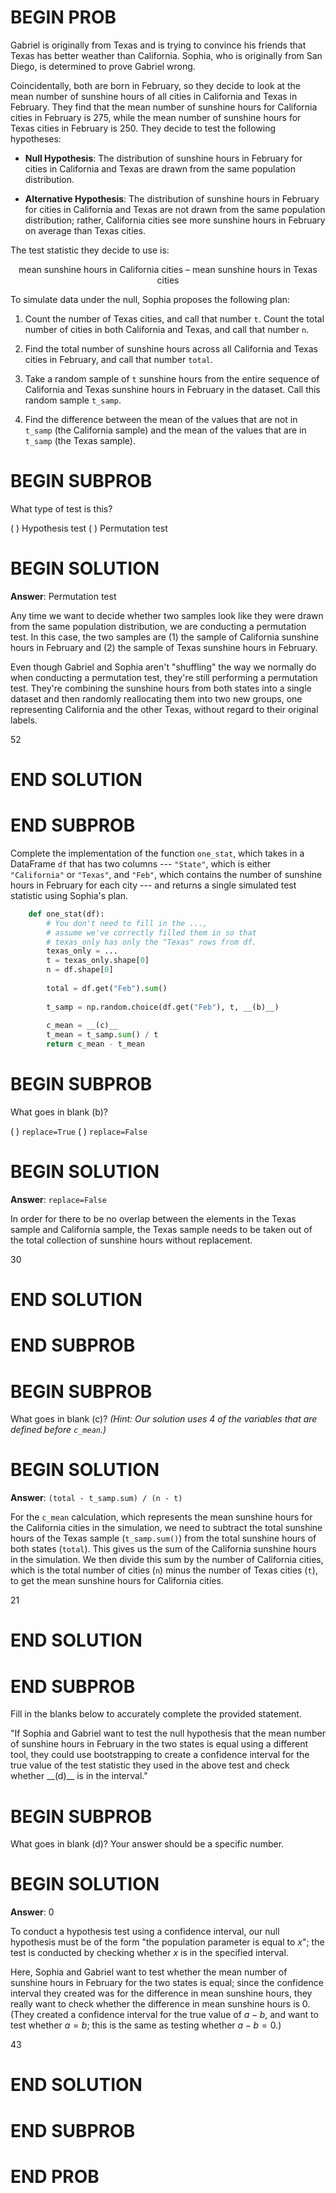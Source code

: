 # BEGIN PROB

Gabriel is originally from Texas and is trying to convince his friends
that Texas has better weather than California. Sophia, who is originally
from San Diego, is determined to prove Gabriel wrong.

Coincidentally, both are born in February, so they decide to look at the
mean number of sunshine hours of all cities in California and Texas in
February. They find that the mean number of sunshine hours for
California cities in February is 275, while the mean number of sunshine
hours for Texas cities in February is 250. They decide to test the
following hypotheses:

-   **Null Hypothesis**: The distribution of sunshine hours in February
    for cities in California and Texas are drawn from the same
    population distribution.

-   **Alternative Hypothesis**: The distribution of sunshine hours in
    February for cities in California and Texas are not drawn from the
    same population distribution; rather, California cities see more
    sunshine hours in February on average than Texas cities.

The test statistic they decide to use is:

$$\text{mean sunshine hours in California cities – mean sunshine hours in Texas cities}$$

To simulate data under the null, Sophia proposes the following plan:

1.  Count the number of Texas cities, and call that number `t`. Count
    the total number of cities in both California and Texas, and call
    that number `n`.

2.  Find the total number of sunshine hours across all California and
    Texas cities in February, and call that number `total`.

3.  Take a random sample of `t` sunshine hours from the entire sequence
    of California and Texas sunshine hours in February in the dataset.
    Call this random sample `t_samp`.

4.  Find the difference between the mean of the values that are not in
    `t_samp` (the California sample) and the mean of the values that are
    in `t_samp` (the Texas sample).

# BEGIN SUBPROB

What type of test is this?

( ) Hypothesis test 
( ) Permutation test

# BEGIN SOLUTION

**Answer**: Permutation test

Any time we want to decide whether two samples look like they were drawn from the same population distribution, we are conducting a permutation test. In this case, the two samples are (1) the sample of California sunshine hours in February and (2) the sample of Texas sunshine hours in February.

Even though Gabriel and Sophia aren't "shuffling" the way we normally do when conducting a permutation test, they're still performing a permutation test. They're combining the sunshine hours from both states into a single dataset and then randomly reallocating them into two new groups, one representing California and the other Texas, without regard to their original labels.

<average>52</average>

# END SOLUTION

# END SUBPROB

Complete the implementation of the function `one_stat`, which takes in a
DataFrame `df` that has two columns --- `"State"`, which is either
`"California"` or `"Texas"`, and `"Feb"`, which contains the number of
sunshine hours in February for each city --- and returns a single
simulated test statistic using Sophia's plan.

```py
    def one_stat(df):
        # You don't need to fill in the ...,
        # assume we've correctly filled them in so that
        # texas_only has only the "Texas" rows from df.
        texas_only = ...
        t = texas_only.shape[0]
        n = df.shape[0]
        
        total = df.get("Feb").sum()
        
        t_samp = np.random.choice(df.get("Feb"), t, __(b)__)
        
        c_mean = __(c)__
        t_mean = t_samp.sum() / t
        return c_mean - t_mean
```

# BEGIN SUBPROB

What goes in blank (b)?

( ) `replace=True` 
( ) `replace=False`

# BEGIN SOLUTION

**Answer**: `replace=False`

In order for there to be no overlap between the elements in the Texas sample and California sample, the Texas sample needs to be taken out of the total collection of sunshine hours without replacement.

<average>30</average>

# END SOLUTION

# END SUBPROB


# BEGIN SUBPROB

What goes in blank (c)? *(Hint: Our solution uses 4 of the variables
that are defined before `c_mean`.)*

# BEGIN SOLUTION

**Answer**: `(total - t_samp.sum) / (n - t)`

For the `c_mean` calculation, which represents the mean sunshine hours for the California cities in the simulation, we need to subtract the total sunshine hours of the Texas sample (`t_samp.sum()`) from the total sunshine hours of both states (`total`). This gives us the sum of the California sunshine hours in the simulation. We then divide this sum by the number of California cities, which is the total number of cities (`n`) minus the number of Texas cities (`t`), to get the mean sunshine hours for California cities.

<average>21</average>

# END SOLUTION

# END SUBPROB

Fill in the blanks below to accurately complete the provided statement.

"If Sophia and Gabriel want to test the null hypothesis that the mean
number of sunshine hours in February in the two states is equal using a
different tool, they could use bootstrapping to create a confidence
interval for the true value of the test statistic they used in the above
test and check whether \_\_(d)\_\_ is in the interval.\"


# BEGIN SUBPROB

What goes in blank (d)? Your answer should be a specific number.

# BEGIN SOLUTION

**Answer**: 0

To conduct a hypothesis test using a confidence interval, our null hypothesis must be of the form "the population parameter is equal to $x$"; the test is conducted by checking whether $x$ is in the specified interval.

Here, Sophia and Gabriel want to test whether the mean number of sunshine hours in February for the two states is equal; since the confidence interval they created was for the difference in mean sunshine hours, they really want to check whether the difference in mean sunshine hours is 0. (They created a confidence interval for the true value of $a - b$, and want to test whether $a = b$; this is the same as testing whether $a - b = 0$.)

<average>43</average>

# END SOLUTION

# END SUBPROB

# END PROB